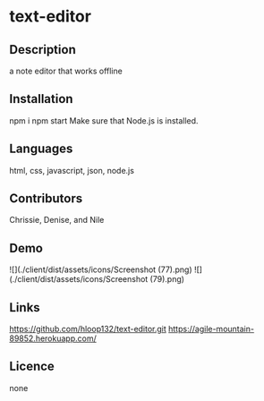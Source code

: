 # text-editor

## Description
a note editor that works offline

## Installation
npm i
npm start
Make sure that Node.js is installed.

## Languages
html, css, javascript, json, node.js

## Contributors
Chrissie, Denise, and  Nile

## Demo
![](./client/dist/assets/icons/Screenshot (77).png)
![](./client/dist/assets/icons/Screenshot (79).png)

## Links
https://github.com/hloop132/text-editor.git
https://agile-mountain-89852.herokuapp.com/

## Licence 
none